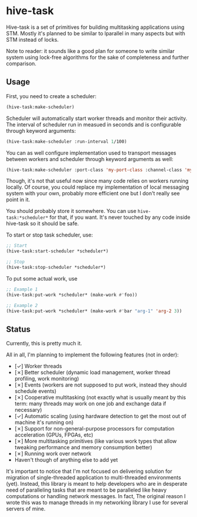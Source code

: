 hive-task
=========

Hive-task is a set of primitives for building multitasking applications using
STM. Mostly it's planned to be similar to lparallel in many aspects but with
STM instead of locks.

Note to reader: it sounds like a good plan for someone to write similar system
using lock-free algorithms for the sake of completeness and further comparison.

Usage
-----

First, you need to create a scheduler:

```lisp
(hive-task:make-scheduler)
```

Scheduler will automatically start worker threads and monitor their
activity. The interval of scheduler run in measued in seconds and is
configurable through keyword arguments:
```lisp
(hive-task:make-scheduler :run-interval 1/100)
```

You can as well configure implementation used to transport messages
between workers and scheduler through keyword arguments as well:
```lisp
(hive-task:make-scheduler :port-class 'my-port-class :channel-class 'my-channel-class)
```

Though, it's not that useful now since many code relies on workers
running locally. Of course, you could replace my implementation of
local messaging system with your own, probably more efficient one but
I don't really see point in it.

You should probably store it somewhere. You can use
`hive-task:*scheduler*` for that, if you want. It's never touched by
any code inside hive-task so it should be safe.

To start or stop task scheduler, use:

```lisp
;; Start
(hive-task:start-scheduler *scheduler*)

;; Stop
(hive-task:stop-scheduler *scheduler*)
```

To put some actual work, use

```lisp
;; Example 1
(hive-task:put-work *scheduler* (make-work #'foo))

;; Example 2
(hive-task:put-work *scheduler* (make-work #'bar "arg-1" 'arg-2 3))
```

Status
------

Currently, this is pretty much it.

All in all, I'm planning to implement the following features (not in order):

* [✓] Worker threads
* [✗] Better scheduler (dynamic load management, worker thread profiling, work monitoring)
* [✗] Events (workers are not supposed to put work, instead they should schedule events)
* [✗] Cooperative multitasking (not exactly what is usually meant by this term: many threads may work on one job and exchange data if necessary)
* [✓] Automatic scaling (using hardware detection to get the most out of machine it's running on)
* [✗] Support for non-general-purpose processors for computation acceleration (GPUs, FPGAs, etc)
* [✗] More multitasking primitives (like various work types that allow tweaking performance and memory consumption better)
* [✗] Running work over network
* Haven't though of anything else to add yet

It's important to notice that I'm not focused on delivering solution for
migration of single-threaded application to multi-threaded environments (yet).
Instead, this library is meant to help developers who are in desperate need of
paralleling tasks that are meant to be paralleled like heavy computations or
handling network messages. In fact, The original reason I wrote this was to
manage threads in my networking library I use for several servers of mine.
